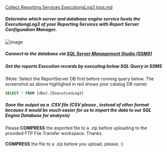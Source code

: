 [Collect Reporting Services ExecutiongLog3 logs.md](https://github.com/guoqingsun-msft/guoqingsun/blob/main/Reporting%20Services/Collect%20Reporting%20Services%20ExecutiongLog3%20logs.md)


##### Determine which server and database engine service hosts the ExecutiongLog3 of your Reporting Services with Report Server Configuration Manager. 
![image](https://user-images.githubusercontent.com/85205970/200437891-f7d09ee9-264c-49eb-820f-3061c75d268e.png)

 
##### Connect to the database via [SQL Server Management Studio (SSMS)](https://aka.ms/ssmsfullsetup)

##### Get the reports Execution records by executing below SQL Query in SSMS
(Note: Select the ReportServer DB first before running query below. The screenshot as above highlighed in red shows your catalog DB name)

```sql
SELECT * FROM [dbo].[ExecutionLog3]
```

##### Save the output as a .CSV file (CSV please , instead of other format because it would be much easier for us to import the data to our SQL Engine Database for analysis)
Please **COMPRESS** the exported file to a .zip before uploading to the provided FTP File Transfer workspace. Thanks. 
<br>
<br>**COMPRESS** the file to a .zip before you upload, please. :)
